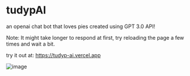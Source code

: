 # tudypAI
an openai chat bot that loves pies created using GPT 3.0 API!

Note: It might take longer to respond at first, try reloading the page a few times and wait a bit.

try it out at: https://tudyp-ai.vercel.app

![image](https://user-images.githubusercontent.com/33548577/224575759-bde4c1d0-843a-4fa2-a481-02fe33033039.png)

